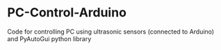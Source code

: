 # PC-Control-Arduino
Code for controlling PC using ultrasonic sensors (connected to Arduino) and PyAutoGui python library
